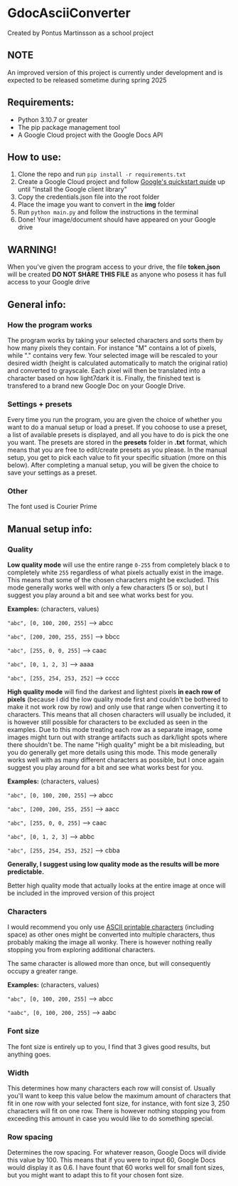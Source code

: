 # GdocAsciiConverter
Created by Pontus Martinsson as a school project

## NOTE

An improved version of this project is currently under development and is expected to be released sometime during spring 2025

## Requirements:

- Python 3.10.7 or greater
- The pip package management tool
- A Google Cloud project with the Google Docs API

## How to use:

1. Clone the repo and run `pip install -r requirements.txt`
2. Create a Google Cloud project and follow [Google's quickstart quide](https://developers.google.com/docs/api/quickstart/python) up until "Install the Google client library"
3. Copy the credentials.json file into the root folder
4. Place the image you want to convert in the **img** folder
5. Run `python main.py` and follow the instructions in the terminal
6. Done! Your image/document should have appeared on your Google drive

## WARNING!

When you've given the program access to your drive, the file **token.json** will be created
**DO NOT SHARE THIS FILE** as anyone who posess it has full access to your Google drive

## General info:

### How the program works
The program works by taking your selected characters and sorts them by how many pixels they contain. For instance "M" contains a lot of pixels, while "." contains very few. Your selected image will be rescaled to your desired width (height is calculated automatically to match the original ratio) and converted to grayscale. Each pixel will then be translated into a character based on how light7dark it is. Finally, the finished text is transfered to a brand new Google Doc on your Google Drive.

### Settings + presets
Every time you run the program, you are given the choice of whether you want to do a manual setup or load a preset. If you cohoose to use a preset, a list of available presets is displayed, and all you have to do is pick the one you want. The presets are stored in the **presets** folder in **.txt** format, which means that you are free to edit/create presets as you please. In the manual setup, you get to pick each value to fit your specific situation (more on this below). After completing a manual setup, you will be given the choice to save your settings as a preset.

### Other
The font used is Courier Prime

## Manual setup info:

### Quality
**Low quality mode** will use the entire range `0-255` from completely black `0` to completely white `255` regardless of what pixels actually exist in the image. This means that some of the chosen characters might be excluded. This mode generally works well with only a few characters (5 or so), but I suggest you play around a bit and see what works best for you.

**Examples:** (characters, values)

`"abc", [0, 100, 200, 255]`     --> abcc

`"abc", [200, 200, 255, 255]`   --> bbcc

`"abc", [255, 0, 0, 255]`       --> caac

`"abc", [0, 1, 2, 3]`           --> aaaa

`"abc", [255, 254, 253, 252]`   --> cccc

**High quality mode** will find the darkest and lightest pixels **in each row of pixels** (because I did the low quality mode first and couldn't be bothered to make it not work row by row) and only use that range when converting it to characters. This means that all chosen characters will usually be included, it is however still possible for characters to be excluded as seen in the examples. Due to this mode treating each row as a separate image, some images might turn out with strange artifacts such as dark/light spots where there shouldn't be. The name "High quality" might be a bit misleading, but you do generally get more details using this mode. This mode generally works well with as many different characters as possible, but I once again suggest you play around for a bit and see what works best for you.

**Examples:** (characters, values)

`"abc", [0, 100, 200, 255]`     --> abcc

`"abc", [200, 200, 255, 255]`   --> aacc

`"abc", [255, 0, 0, 255]`       --> caac

`"abc", [0, 1, 2, 3]`           --> abbc

`"abc", [255, 254, 253, 252]`   --> cbba

**Generally, I suggest using low quality mode as the results will be more predictable.**

Better high quality mode that actually looks at the entire image at once will be included in the improved version of this project

### Characters
I would recommend you only use [ASCII printable characters](https://www.ascii-code.com/characters/printable-characters) (including space) as other ones might be converted into multiple characters, thus probably making the image all wonky. There is however nothing really stopping you from exploring additional characters.

The same character is allowed more than once, but will consequently occupy a greater range.

**Examples:** (characters, values)

`"abc", [0, 100, 200, 255]`     --> abcc

`"aabc", [0, 100, 200, 255]`    --> aabc

### Font size
The font size is entirely up to you, I find that 3 gives good results, but anything goes.

### Width
This determines how many characters each row will consist of. Usually you'll want to keep this value below the maximum amount of characters that fit in one row with your selected font size, for instance, with font size 3, 250 characters will fit on one row. There is however nothing stopping you from exceeding this amount in case you would like to do something special.

### Row spacing
Determines the row spacing. For whatever reason, Google Docs will divide this value by 100. This means that if you were to input 60, Google Docs would display it as 0.6. I have fount that 60 works well for small font sizes, but you might want to adapt this to fit your chosen font size.
